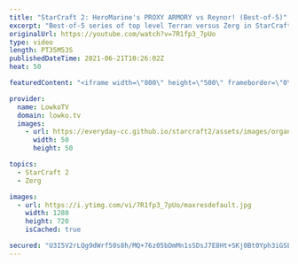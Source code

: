 ```yaml
---
title: "StarCraft 2: HeroMarine's PROXY ARMORY vs Reynor! (Best-of-5)"
excerpt: "Best-of-5 series of top level Terran versus Zerg in StarCraft 2 between Reynor and HeroMarine. In this series we see a variety on the same theme from both players, especially in the early game. HeroMarine tries to harass his opponent with Hellions, Banshees, Ravens, Marines, Cyclones and more, where"
originalUrl: https://youtube.com/watch?v=7R1fp3_7pUo
type: video
length: PT35M53S
publishedDateTime: 2021-06-21T10:26:02Z
heat: 50

featuredContent: "<iframe width=\"800\" height=\"500\" frameborder=\"0\" src=\"https://www.youtube.com/embed/7R1fp3_7pUo\" allow=\"accelerometer; autoplay; encrypted-media; gyroscope; picture-in-picture\" allowfullscreen></iframe>"

provider:
  name: LowkoTV
  domain: lowko.tv
  images:
    - url: https://everyday-cc.github.io/starcraft2/assets/images/organizations/lowko.tv-50x50.jpg
      width: 50
      height: 50

topics:
  - StarCraft 2
  - Zerg

images:
  - url: https://i.ytimg.com/vi/7R1fp3_7pUo/maxresdefault.jpg
    width: 1280
    height: 720
    isCached: true

secured: "U3I5V2rLQg9dWrf50s8h/MQ+76z05bDmMn1sSDsJ7E8Ht+SKj0Bt0Yph3iGSLI7Lwbzm3W9HEuTVHo0JWslNoNx7LSVO1R5bZCbBUy2TF6C06nq+KS6o8zYT9LdC2czsMuBHzsVTm3cvA48HPTiLcwFMj+D+sR0bX/zn3/aFwBwl9xbvYj5VYnSW1Um+nd5NuR/No79IfUZuE2y/GWilRNwZtsTvKKJeFC5cl8SbF/MnHhM6FuBN94UQ+ra5/RKVXqfkyeMn1a2VItnrdclVWcFVHOVNtTCNBqwkdNVCciT5OsetBBzfQSmyT1Mn6a60I4knHjUB8r+h/2WmMHVoeNEibdUD2l9cA3x2Qz6dX7ytjEXcKaEhDAHvx/7LNNdiPe2OP1sKJdA7/im+pyRz0BFmDnX3y2rlCxAJ2WVliiF/mXMdxKOxuiGKy9IrXfZ6;aaZOSL0NNJwld7uvY0KZjA=="
---
```


